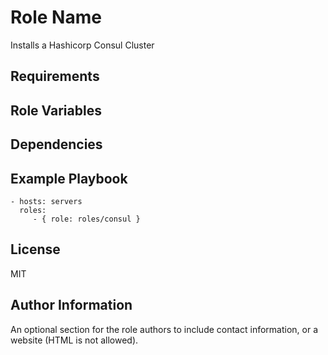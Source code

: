 Role Name
=========

Installs a Hashicorp Consul Cluster

Requirements
------------


Role Variables
--------------


Dependencies
------------


Example Playbook
----------------

    - hosts: servers
      roles:
         - { role: roles/consul }

License
-------

MIT

Author Information
------------------

An optional section for the role authors to include contact information, or a
website (HTML is not allowed).
